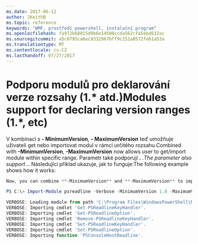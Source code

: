```yaml
---
ms.date: 2017-06-12
author: JKeithB
ms.topic: reference
keywords: "WMF, prostředí powershell, instalační program"
ms.openlocfilehash: fa972b68015d9b6e14508ccda562cfa5ebd632ac
ms.sourcegitcommit: a5c0795ca6ec9332967bff9c151a8572feb1a53a
ms.translationtype: MT
ms.contentlocale: cs-CZ
ms.lasthandoff: 07/27/2017
---
```

# <a name="modules-support-for-declaring-version-ranges-1-etc"></a><span data-ttu-id="f25ea-102">Podporu modulů pro deklarování verze rozsahy (1.* atd.)</span><span class="sxs-lookup"><span data-stu-id="f25ea-102">Modules support for declaring version ranges (1.*, etc)</span></span>
<span data-ttu-id="f25ea-103">V kombinaci s **- MinimumVersion**, **- MaximumVersion** teď umožňuje uživateli get nebo importovat modul v rámci určitého rozsahu.</span><span class="sxs-lookup"><span data-stu-id="f25ea-103">Combined with **-MinimumVersion**, **-MaximumVersion** now allows user to get/import module within specific range.</span></span> <span data-ttu-id="f25ea-104">Parametr také podporují **.** *.</span><span class="sxs-lookup"><span data-stu-id="f25ea-104">The parameter also support **.***.</span></span> <span data-ttu-id="f25ea-105">Následující příklad ukazuje, jak to funguje:</span><span class="sxs-lookup"><span data-stu-id="f25ea-105">The following example shows how it works:</span></span>

```powershell
Now, you can combine **-MinimumVersion** and **-MaximumVersion** to import module within specific range:

PS C:\> Import-Module psreadline -Verbose -MinimumVersion 1.0 -MaximumVersion 1.2.*

VERBOSE: Loading module from path 'C:\Program Files\WindowsPowerShell\Modules\psreadline\1.1\psreadline.psd1'.
VERBOSE: Importing cmdlet 'Get-PSReadlineKeyHandler'.
VERBOSE: Importing cmdlet 'Get-PSReadlineOption'.
VERBOSE: Importing cmdlet 'Remove-PSReadlineKeyHandler'.
VERBOSE: Importing cmdlet 'Set-PSReadlineKeyHandler'.
VERBOSE: Importing cmdlet 'Set-PSReadlineOption'.
VERBOSE: Importing function 'PSConsoleHostReadline'.
```

